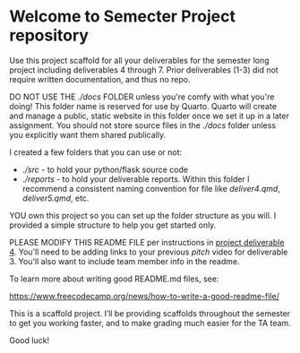 # Welcome to Semecter Project repository

Use this project scaffold for all your deliverables for the semester long project including deliverables 4 through 7.
Prior deliverables (1-3) did not require written documentation, and thus no repo.

DO NOT USE THE *./docs* FOLDER unless you're comfy with what you're doing!  This folder name is reserved for use by Quarto. Quarto will create and manage a public, static website in this folder once we set it up in a later assignment. You should
not store source files in the *./docs* folder unless you explicitly want them shared publically.

I created a few folders that you can use or not:

- *./src* - to hold your python/flask source code
- *./reports* - to hold your deliverable reports. Within this folder I recommend a consistent naming convention for file like *deliver4.qmd*, *deliver5.qmd*, etc.

YOU own this project so you can set up the folder structure as you will. I provided a simple structure to help you get started only.

PLEASE MODIFY THIS README FILE per instructions in [project deliverable 4](https://virginiacommonwealth.instructure.com/courses/85746/assignments/725440?module_item_id=3019749).
You'll need to be adding links to your previous *pitch* video for deliverable 3.  You'll also want to include team member info in the readme.

To learn more about writing good README.md files, see:

<https://www.freecodecamp.org/news/how-to-write-a-good-readme-file/>

This is a scaffold project. I’ll be providing scaffolds throughout the
semester to get you working faster, and to make grading much easier for
the TA team.

Good luck!

